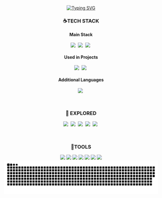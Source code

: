 <br>

<div align="center">
 <a href="https://git.io/typing-svg"><img src="https://readme-typing-svg.demolab.com?font=JetBrains+Mono&size=22&pause=1000&color=f3e5ab&center=true&vCenter=true&width=500&lines=Backend+Developer;Never+finished%2C+always+improving!" alt="Typing SVG" /></a>

<br>

### ☕TECH STACK
#### Main Stack
<img src="https://img.shields.io/badge/SpringBoot-6DB33F.svg?style=for-the-badge&logo=springboot&logoColor=white" />&nbsp;
<img src="https://img.shields.io/badge/JPA-007396.svg?style=for-the-badge&logo=hibernate&logoColor=white" />&nbsp;
<img src="https://img.shields.io/badge/Java-FF6F00.svg?style=for-the-badge&logo=java&logoColor=white" />&nbsp;

#### Used in Projects
<img src="https://img.shields.io/badge/MyBatis-000000.svg?style=for-the-badge&logo=mybatis&logoColor=white" />&nbsp;
<img src="https://img.shields.io/badge/JDBC-003B57.svg?style=for-the-badge&logo=oracle&logoColor=white" />&nbsp;

#### Additional Languages
<img src="https://img.shields.io/badge/C%2B%2B-00599C.svg?style=for-the-badge&logo=c%2B%2B&logoColor=white" />&nbsp;

<br>

### 🍰 EXPLORED
<img src="https://img.shields.io/badge/Unity-000000.svg?style=for-the-badge&logo=unity&logoColor=white" />&nbsp;
<img src="https://img.shields.io/badge/Lua-2C2D72.svg?style=for-the-badge&logo=lua&logoColor=white" />&nbsp;
<img src="https://img.shields.io/badge/TensorFlow-FF6F00.svg?style=for-the-badge&logo=tensorflow&logoColor=white" />&nbsp;
<img src="https://img.shields.io/badge/Python-3776AB.svg?style=for-the-badge&logo=python&logoColor=white" />&nbsp;
<img src="https://img.shields.io/badge/JavaScript-F7DF1E.svg?style=for-the-badge&logo=javascript&logoColor=black" />&nbsp;

<br>

###  🩶TOOLS
<img src="https://img.shields.io/badge/IntelliJ-000000.svg?style=for-the-badge&logo=intellijidea&logoColor=white" />
<img src="https://img.shields.io/badge/Eclipse-2C2255.svg?style=for-the-badge&logo=eclipse&logoColor=white" />
<img src="https://img.shields.io/badge/VSCode-2C2C32.svg?style=for-the-badge&logo=visual-studio-code&logoColor=22ABF3" />

<img src="https://img.shields.io/badge/DataGrip-000000.svg?style=for-the-badge&logo=datagrip&logoColor=white" />

<img src="https://img.shields.io/badge/Git-F05033.svg?style=for-the-badge&logo=git&logoColor=white" />
<img src="https://img.shields.io/badge/Swagger-85EA2D.svg?style=for-the-badge&logo=swagger&logoColor=black" />
<img src="https://img.shields.io/badge/Notion-F3F3F3.svg?style=for-the-badge&logo=notion&logoColor=black" />

<br>

<img src="https://github.com/ryuyeonkyoung/ryuyeonkyoung/blob/output/github-contribution-grid-snake.svg">


</div>

